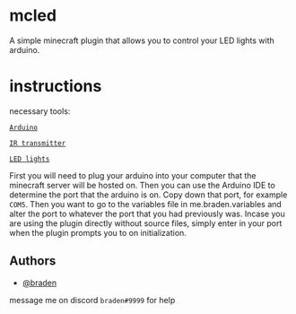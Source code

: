 # mcled
A simple minecraft plugin that allows you to control your LED lights with arduino.

# instructions
necessary tools:

[`Arduino`](https://www.amazon.com/Arduino-A000066-ARDUINO-UNO-R3/dp/B008GRTSV6/)

[`IR transmitter`](https://www.amazon.com/Gikfun-Digital-Receiver-Transmitter-Arduino/dp/B0816P2545/)

[`LED lights`](https://www.amazon.com/Livingpai-Changing-Bluetooth-Control-Bedroom/dp/B08M9GYQDM/)

First you will need to plug your arduino into your computer that the minecraft server will be hosted on. Then you can use the Arduino IDE to determine the port that the arduino is on. Copy down that port, for example `COM5`. Then you want to go to the variables file in me.braden.variables and alter the port to whatever the port that you had previously was. Incase you are using the plugin directly without source files, simply enter in your port when the plugin prompts you to on initialization.
## Authors

- [@braden](https://www.github.com/bbraden)


message me on discord `braden#9999` for help